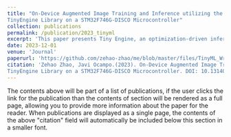 ```yaml
---
title: "On-Device Augmented Image Training and Inference utilizing the
TinyEngine Library on a STM32F746G-DISCO Microcontroller"
collection: publications
permalink: /publication/2023_tinyml
excerpt: 'This paper presents Tiny Engine, an optimization-driven inference library tai- lored for microcontrollers, which facilitates on-device training and inference in resource-constrained environments. We demonstrate the effectiveness of Tiny Engine through a series of benchmarks, highlighting significant improvements in computational efficiency and cost-effectiveness compared to traditional cloud- based and mobile AI platforms by training and fine-tuning an augmented image data set live on a microcontroller with a camera. Our approach leverages a combi- nation of in-place depth-wise convolution, patch-based inference, and advanced data augmentation techniques, which collectively enable the execution of sophis- ticated neural network models on edge devices. We validate our model using a dataset augmented through transformations, showcasing the potential for broader application in real-world scenarios.'
date: 2023-12-01
venue: 'Journal'
paperurl: 'https://github.com/zehao-zhao/me/blob/master/files/TinyML_Writeup.pdf'
citation: 'Zehao Zhao, Javi Ocampo.(2023). On-Device Augmented Image Training and Inference utilizing the
TinyEngine Library on a STM32F746G-DISCO Microcontroller. DOI: 10.13140/RG.2.2.34074.21447.'
---
```


The contents above will be part of a list of publications, if the user clicks the link for the publication than the contents of section will be rendered as a full page, allowing you to provide more information about the paper for the reader. When publications are displayed as a single page, the contents of the above "citation" field will automatically be included below this section in a smaller font.
